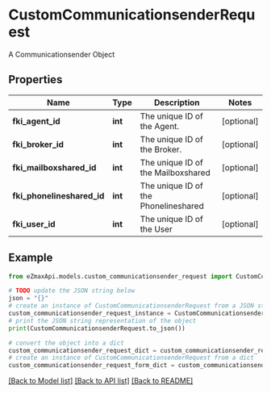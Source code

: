 # CustomCommunicationsenderRequest

A Communicationsender Object

## Properties

Name | Type | Description | Notes
------------ | ------------- | ------------- | -------------
**fki_agent_id** | **int** | The unique ID of the Agent. | [optional] 
**fki_broker_id** | **int** | The unique ID of the Broker. | [optional] 
**fki_mailboxshared_id** | **int** | The unique ID of the Mailboxshared | [optional] 
**fki_phonelineshared_id** | **int** | The unique ID of the Phonelineshared | [optional] 
**fki_user_id** | **int** | The unique ID of the User | [optional] 

## Example

```python
from eZmaxApi.models.custom_communicationsender_request import CustomCommunicationsenderRequest

# TODO update the JSON string below
json = "{}"
# create an instance of CustomCommunicationsenderRequest from a JSON string
custom_communicationsender_request_instance = CustomCommunicationsenderRequest.from_json(json)
# print the JSON string representation of the object
print(CustomCommunicationsenderRequest.to_json())

# convert the object into a dict
custom_communicationsender_request_dict = custom_communicationsender_request_instance.to_dict()
# create an instance of CustomCommunicationsenderRequest from a dict
custom_communicationsender_request_form_dict = custom_communicationsender_request.from_dict(custom_communicationsender_request_dict)
```
[[Back to Model list]](../README.md#documentation-for-models) [[Back to API list]](../README.md#documentation-for-api-endpoints) [[Back to README]](../README.md)


